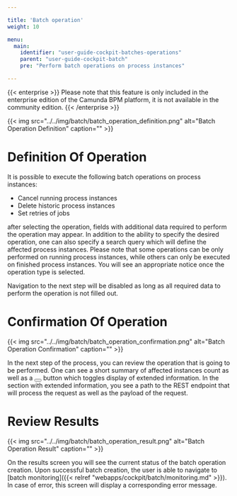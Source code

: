 ```yaml
---

title: 'Batch operation'
weight: 10

menu:
  main:
    identifier: "user-guide-cockpit-batches-operations"
    parent: "user-guide-cockpit-batch"
    pre: "Perform batch operations on process instances"

---
```


{{< enterprise >}}
Please note that this feature is only included in the enterprise edition of the Camunda BPM platform, it is not available in the community edition.
{{< /enterprise >}}

{{< img src="../../img/batch/batch_operation_definition.png" alt="Batch Operation Definition" caption="" >}}

# Definition Of Operation

It is possible to execute the following batch operations on process instances:

- Cancel running process instances
- Delete historic process instances
- Set retries of jobs

after selecting the operation, fields with additional data required to perform the operation may appear. In addition to the ability to specify the
desired operation, one can also specify a search query which will define the affected process instances. Please note that some operations
can be only performed on running process instances, while others can only be executed on finished process instances. You will see an
appropriate notice once the operation type is selected.

Navigation to the next step will be disabled as long as all required data to perform the operation is not filled out.

# Confirmation Of Operation

{{< img src="../../img/batch/batch_operation_confirmation.png" alt="Batch Operation Confirmation" caption="" >}}

In the next step of the process, you can review the operation that is going to be performed. One can see a short summary of affected instances
count as well as a <button class="btn btn-xs"><i class="glyphicon glyphicon-eye-open"></i></button> button which toggles display of extended information. In the section with extended information, you see a path to the REST endpoint that will process the request as well as the payload of the request.

# Review Results

{{< img src="../../img/batch/batch_operation_result.png" alt="Batch Operation Result" caption="" >}}

On the results screen you will see the current status of the batch operation creation. Upon successful batch creation, the user is able to
navigate to [batch monitoring]({{< relref "webapps/cockpit/batch/monitoring.md" >}}). In case of error, this screen will display a corresponding error message.
